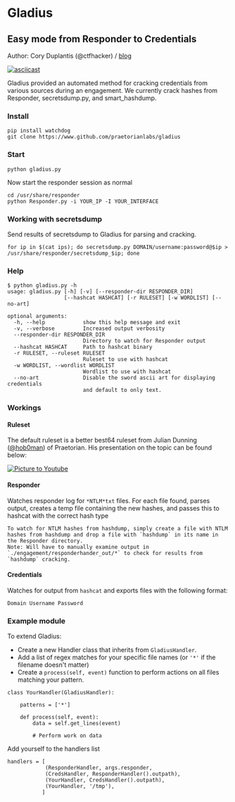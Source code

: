 # Gladius
## Easy mode from Responder to Credentials
Author: Cory Duplantis (@ctfhacker) / [blog](www.ctfhacker.com)

[![asciicast](https://asciinema.org/a/77yqou5omy7ubrrqzjkut8sw7.png)](https://asciinema.org/a/77yqou5omy7ubrrqzjkut8sw7)

Gladius provided an automated method for cracking credentials from various sources during an engagement. We currently crack hashes from Responder, secretsdump.py, and smart_hashdump.

### Install
```
pip install watchdog
git clone https://www.github.com/praetorianlabs/gladius
```

### Start
```
python gladius.py
```

Now start the responder session as normal
```
cd /usr/share/responder
python Responder.py -i YOUR_IP -I YOUR_INTERFACE
```

### Working with secretsdump
Send results of secretsdump to Gladius for parsing and cracking.

```
for ip in $(cat ips); do secretsdump.py DOMAIN/username:password@$ip > /usr/share/responder/secretsdump_$ip; done
```

### Help
```
$ python gladius.py -h
usage: gladius.py [-h] [-v] [--responder-dir RESPONDER_DIR]
                  [--hashcat HASHCAT] [-r RULESET] [-w WORDLIST] [--no-art]

optional arguments:
  -h, --help            show this help message and exit
  -v, --verbose         Increased output verbosity
  --responder-dir RESPONDER_DIR
                        Directory to watch for Responder output
  --hashcat HASHCAT     Path to hashcat binary
  -r RULESET, --ruleset RULESET
                        Ruleset to use with hashcat
  -w WORDLIST, --wordlist WORDLIST
                        Wordlist to use with hashcat
  --no-art              Disable the sword ascii art for displaying credentials
                        and default to only text.
```

### Workings

#### Ruleset

The default ruleset is a better best64 ruleset from Julian Dunning ([@hob0man](https://twitter.com/hob0man)) of Praetorian. His presentation on the topic can be found below:

[![Picture to Youtube](https://img.youtube.com/vi/Bw7DSG0svgs/0.jpg)](https://www.youtube.com/watch?v=Bw7DSG0svgs)

#### Responder

Watches responder log for `*NTLM*txt` files. For each file found, parses output, creates a temp file containing the new hashes, and passes this to hashcat with the correct hash type

```
To watch for NTLM hashes from hashdump, simply create a file with NTLM hashes from hashdump and drop a file with `hashdump` in its name in the Responder directory.
Note: Will have to manually examine output in `./engagement/responderhander_out/*` to check for results from `hashdump` cracking.
```

#### Credentials

Watches for output from `hashcat` and exports files with the following format:

```
Domain Username Password
```

### Example module

To extend Gladius:
* Create a new Handler class that inherits from `GladiusHandler`. 
* Add a list of regex matches for your specific file names (or `'*'` if the filename doesn't matter)
* Create a `process(self, event)` function to perform actions on all files matching your pattern.

```
class YourHandler(GladiusHandler):

    patterns = ['*']

    def process(self, event):
        data = self.get_lines(event)

        # Perform work on data
```


Add yourself to the handlers list
```
handlers = [
            (ResponderHandler, args.responder,
            (CredsHandler, ResponderHandler().outpath),
            (YourHandler, CredsHandler().outpath),
            (YourHandler, '/tmp'),
           ]
```
